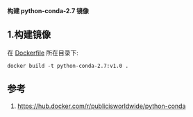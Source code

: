 ﻿**构建 python-conda-2.7 镜像**

## 1.构建镜像
在 [Dockerfile](./Dockerfile) 所在目录下:  
```
docker build -t python-conda-2.7:v1.0 .
```

## 参考
1. https://hub.docker.com/r/publicisworldwide/python-conda